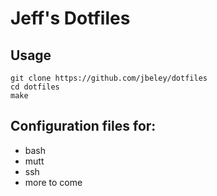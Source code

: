 # Jeff's Dotfiles

## Usage
```
git clone https://github.com/jbeley/dotfiles
cd dotfiles
make
```

## Configuration files for:

* bash
* mutt
* ssh
* more to come